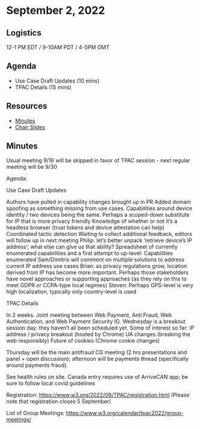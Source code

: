  # September 2, 2022

## Logistics

12-1 PM EDT / 9-10AM PDT / 4-5PM GMT

## Agenda

* Use Case Draft Updates (10 mins)
* TPAC Details (15 mins)

## Resources

* [Minutes](https://docs.google.com/document/d/15--F9WCWZtc_43oCW4-pB1cob0VgVilxPzcxY1ieyIY/edit?usp=sharing)
* [Chair Slides](https://docs.google.com/presentation/d/1w2_MTiFQpOOKljqmzLNCFCS8Z2HDKlVa41dDUeR8wSM/edit?usp=sharing)

## Minutes

Usual meeting 9/16 will be skipped in favor of TPAC session - next regular meeting will be 9/30

Agenda: 

Use Case Draft Updates

Authors have pulled in capability changes brought up in PR
Added domain spoofing as something missing from use cases.
Capabilities around device identity / two devices being the same.
Perhaps a scoped-down substitute for IP that is more privacy friendly
Knowledge of whether or not it’s a headless browser (trust tokens and device attestation can help)
Coordinated tactic detection
Waiting to collect additional feedback, editors will follow up in next meeting
Philip: let’s better unpack ‘retrieve device’s IP address’; what else can give us that ability?
Spreadsheet of currently enumerated capabilities and a first attempt to up-level: Capabilities enumerated
Sam/Dimitris will comment on multiple solutions to address current IP address use cases
Brian: as privacy regulations grow, location derived from IP has become more important. Perhaps those stakeholders have novel approaches or supporting approaches (as they rely on this to meet GDPR or CCPA-type local regimes)
Steven: Perhaps GPS-level is very high localization, typically only country-level is used

TPAC Details

In 2 weeks. Joint meeting between Web Payment, Anti Fraud, Web Authentication, and Web Payment Security IG.
Wednesday is a breakout session day: they haven’t all been scheduled yet. Some of interest so far:
IP address / privacy breakout (hosted by Chrome)
UA changes (breaking the web responsibly)
Future of cookies (Chrome cookie changes)

Thursday will be the main antifraud CG meeting (2 hrs presentations and panel + open discussion); afternoon will be payments thread (specifically around payments fraud). 

See health rules on site.
Canada entry requires use of ArriveCAN app; be sure to follow local covid guidelines

Registration: https://www.w3.org/2022/09/TPAC/registration.html
(Please note that registration closes 5 September)

List of Group Meetings: https://www.w3.org/calendar/tpac2022/group-meetings/
